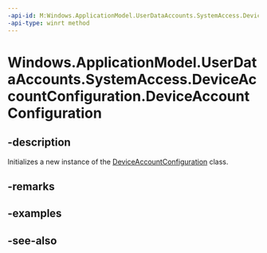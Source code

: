 ```yaml
---
-api-id: M:Windows.ApplicationModel.UserDataAccounts.SystemAccess.DeviceAccountConfiguration.#ctor
-api-type: winrt method
---
```


<!-- Method syntax
public DeviceAccountConfiguration()
-->

# Windows.ApplicationModel.UserDataAccounts.SystemAccess.DeviceAccountConfiguration.DeviceAccountConfiguration

## -description
Initializes a new instance of the [DeviceAccountConfiguration](deviceaccountconfiguration.md) class.

## -remarks

## -examples

## -see-also
